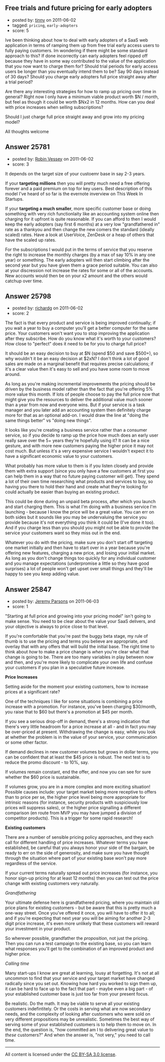 ## Free trials and future pricing for early adopters

- posted by: [tinny](https://stackexchange.com/users/-1/10522-tinny) on 2011-06-02
- tagged: `pricing`, `early-adopters`
- score: 5

Ive been thinking about how to deal with early adopters of a SaaS web application in terms of ramping them up from free trial early access users to fully paying customers. Im wondering if there might be some standard approach to this? If done incorrectly can early adopters feel ripped off because they have in some way contributed to the value of the application that you now want to charge them for?
Should trial periods for early access users be longer than you eventually intend them to be? Say 90 days instead of 30 days?
Should you charge early adopters full price straight away after a trial period?


Are there any interesting strategies for how to ramp up pricing over time in general? Right now I only have a minimum viable product worth $N / month, but feel as though it could be worth $Nx2 in 12 months. How can you deal with price increases when selling subscriptions?

Should I just charge full price straight away and grow into my pricing model?

All thoughts welcome


## Answer 25781

- posted by: [Robin Vessey](https://stackexchange.com/users/-1/984-robin-vessey) on 2011-06-02
- score: 3

It depends on the target size of your custoemr base in say 2-3 years.

If your **targeting millions** then you will pretty much need a free offering forever and a paid premium on top for key users. Best description of this model I've heard of so far is the evernote inverview on This Week In Startups.

If your **targeting a much smaller**, more specific customer base or doing something with very rich functionlaity like an accounting system online then charging for it upfront is quite reasonable. If you can afford to then I would keep the early adopters (say first 6 months) at a very low "grandfathered in" rate as a thankyou and then change the new comers the standard (ideally scaled) rates. Have a look at UserVoice, ZenDesk or a heap of others that have the scaled up rates.

For the subscriptions I would put in the terms of service that you reserve the right to increase the monthly charges (by a max of say 10% in any one year) or something. The early adopters will then start climbing after the second year but you have given them a grace period suitable.  You can also at your discression not increase the rates for some or all of the accounts.  New accounts would then be on your x2 amount and the others would catchup over time.



## Answer 25798

- posted by: [richardg](https://stackexchange.com/users/-1/10674-richardg) on 2011-06-02
- score: 2

The fact is that every product and service is being improved continually; if you wait a year to buy a computer you'll get a better computer for the same price. Your customers won't want you to stop improving the application after they subscribe. How do you know what it's worth to your customers? How close to "perfect" does it need to be for you to charge full price? 

It should be an easy decision to buy at $N (spend $50 and save $500+), so why wouldn't it be an easy decision at $2xN? I don't think a lot of good sales are made on a marginal benefit that requires precise calculations; if it's a clear value then it's easy to sell and you have some room to move around.

As long as you're making incremental improvements the pricing should be driven by the business model rather than the fact that you're offering 5% more value this month. If lots of people choose to pay the full price now that might give you the resources to deliver the additional value much sooner than a year from now and everyone wins. But if your service is a task manager and you later add an accounting system then definitely charge more for that as an optional add-on. I would draw the line at "doing the same things better" vs "doing new things". 

It looks like you're creating a business service rather than a consumer service, so if you decide to ramp up the price how much does an early user really save over the 5+ years they're hopefully using it? It can be a nice gesture, and with more new customers paying the higher price it may not cost much. But unless it's a very expensive service I wouldn't expect it to have a significant economic value to your customers.

What probably has more value to them is if you listen closely and provide them with extra support (since you only have a few customers at first you can help them in a way that no future paying customer will get). They spend a lot of their own time researching what products and services to buy, so having you there to hold their hand and create what they're looking for could actually be easier than buying an existing product.

This could be done during an unpaid beta process, after which you launch and start charging them. This is what I'm doing with a business service I'm launching - because I know the price will be a great value. You can err on both sides but it sounds like you may be undervaluing the service you provide because it's not everything you think it could be (I've done it too). And if you charge less than you should you might not be able to provide the service your customers want so they miss out in the end.

Whatever you do with the pricing, make sure you don't start off targeting one market initially and then have to start over in a year because you're offering new features, charging a new price, and losing your initial market. As long as you don't change things too quickly for any individual customer and you manage expectations (underpromise a little so they have good surprises) a lot of people won't get upset over small things and they'll be happy to see you keep adding value.


## Answer 25847

- posted by: [Jeremy Parsons](https://stackexchange.com/users/-1/4291-jeremy-parsons) on 2011-06-03
- score: 1

"Starting at full price and growing into your pricing model" isn't going to make sense. You need to be clear about the value your SaaS delivers, and your objective is always to price close to that level.

If you're comfortable that you're past the buggy beta stage, my rule of thumb is to use the pricing and terms you believe are appropriate, and overlay that with any offers that will build the initial base. The right time to think about *how* to make a price change is *when* you're clear what that change is going to be. There are too many variables in play between now and then, and you're more likely to complicate your own life and confuse your customers if you plan in a speculative future increase.

**Price Increases**

Setting aside for the moment your existing customers, how to increase prices at a significant rate?

One of the techniques I like for some situations is combining a price increase with a promotion. For instance, you've been charging $30/month, you raise that to $60 but there's a promotion at $45 per month.

If you see a serious drop-off in demand, there's a strong indication that there's very little headroom for a price increase at all - and in fact you may be over-priced at present. Withdrawing the change is easy, while you look at whether the problem is in the value of your service, your communication or some other factor.

If demand declines in new customer volumes but grows in dollar terms, you can be confident that at least the $45 price is robust. The next test is to reduce the promo discount - to 10%, say.

If volumes remain constant, end the offer, and now you can see for sure whether the $60 price is sustainable.

If volumes grow, you are in a more complex and more exciting situation! Possible causes include: your target market being more receptive to offers than to price per se, the higher price level being more appropriate for intrinsic reasons (for instance, security products with suspiciously low prices will suppress sales), or the higher price signalling a different comparison (en route from MVP you may have jumped a division of competitor products). This is a trigger for some rapid research!

**Existing customers**

There are a number of sensible pricing policy approaches, and they each call for different handling of price increases. Whatever terms you have established, be careful that you always honor your side of the bargain, be ready to err on the side of generosity, and make sure you have thought through the situation where part of your existing base won't pay more regardless of the service.

If your current terms naturally spread out price increases (for instance, you honor sign-up pricing for at least 12 months) then you can test out the price change with existing customers very naturally.

*Grandfathering*

Your ultimate defense here is grandfathered pricing, where you maintain old price plans for existing customers - but be aware that this is pretty much a one-way street. Once you've offered it once, you will have to offer it to all; and if you're expecting that next year you will be aiming for another 2-3 digit price increase, it's even more unlikely that these customers will reward your investment in your product.

So wherever possible, grandfather the *proposition*, not just the pricing. Then you can run a test campaign to the existing base, so you can learn what responses you'll get to the combination of an improved product and higher price.

*Calling time*

Many start-ups I know are great at learning, lousy at forgetting. It's not at all uncommon to find that your service and your target market have changed radically since you set out. Knowing how hard you worked to sign them up, it can be hard to face up to the fact that part - maybe even a big part - of your established customer base is just too far from your present focus.

Be realistic. Do the math. It may be viable to serve all your existing customers indefintitely. Or the costs in serving what are now secondary needs, and the complexity of looking after customers who were sold on very different propositions may be unrealistic.
Sometimes the best way of serving some of your established customers is to help them to move on. In the end, the question is, "how committed am I to delivering great value to *these* customers?" And when the answer is, "not very," you need to call time.



---

All content is licensed under the [CC BY-SA 3.0 license](https://creativecommons.org/licenses/by-sa/3.0/).
